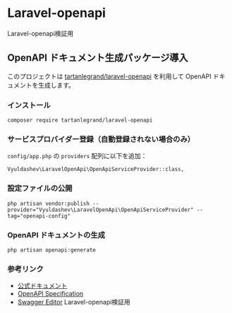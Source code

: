# Laravel-openapi
Laravel-openapi検証用

## OpenAPI ドキュメント生成パッケージ導入

このプロジェクトは [tartanlegrand/laravel-openapi](https://nova-edge.github.io/laravel-openapi/#installation) を利用して OpenAPI ドキュメントを生成します。

### インストール

```
composer require tartanlegrand/laravel-openapi
```

### サービスプロバイダー登録（自動登録されない場合のみ）

`config/app.php` の `providers` 配列に以下を追加：

```
Vyuldashev\LaravelOpenApi\OpenApiServiceProvider::class,
```

### 設定ファイルの公開

```
php artisan vendor:publish --provider="Vyuldashev\LaravelOpenApi\OpenApiServiceProvider" --tag="openapi-config"
```

### OpenAPI ドキュメントの生成

```
php artisan openapi:generate
```

### 参考リンク

- [公式ドキュメント](https://nova-edge.github.io/laravel-openapi/#installation)
- [OpenAPI Specification](https://github.com/OAI/OpenAPI-Specification/blob/master/versions/3.0.2.md)
- [Swagger Editor](https://editor.swagger.io/)
Laravel-openapi検証用
